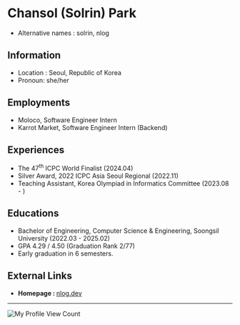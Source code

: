 # Chansol (Solrin) Park
* Alternative names : solrin, nlog

## Information
* Location : Seoul, Republic of Korea
* Pronoun: she/her

## Employments
* Moloco, Software Engineer Intern
* Karrot Market, Software Engineer Intern (Backend)

## Experiences
* The 47<sup>th</sup> ICPC World Finalist (2024.04)
* Silver Award, 2022 ICPC Asia Seoul Regional (2022.11)
* Teaching Assistant, Korea Olympiad in Informatics Committee (2023.08 - )

## Educations
* Bachelor of Engineering, Computer Science & Engineering, Soongsil University (2022.03 - 2025.02)
* GPA 4.29 / 4.50 (Graduation Rank 2/77)
* Early graduation in 6 semesters.

## External Links
* <b>Homepage : </b> [nlog.dev](https://nlog.dev/)

---
![My Profile View Count](https://komarev.com/ghpvc/?username=nnnlog&style=flat-square&color=grey) 
